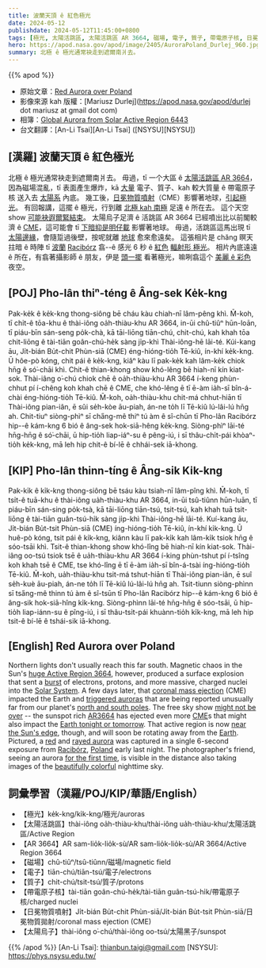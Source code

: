 ```yaml
---
title: 波蘭天頂 ê 紅色極光
date: 2024-05-12
publishdate: 2024-05-12T11:45:00+0800
tags: [極光, 太陽活跳區, 太陽活跳區 AR 3664, 磁場, 電子, 質子, 帶電原子核, 日冕物質噴射, CME, 太陽烏子]
hero: https://apod.nasa.gov/apod/image/2405/AuroraPoland_Durlej_960.jpg
summary: 北極 ê 極光通常袂走到遮爾南爿去。
---
```


{{% apod %}}

- 原始文章：[Red Aurora over Poland](https://apod.nasa.gov/apod/ap240512.html)
- 影像來源 kah 版權：[Mariusz Durlej](https://apod.nasa.gov/apod/durlej dot mariusz at gmail dot com)
- 相簿：[Global Aurora from Solar Active Region 6443](https://www.facebook.com/media/set?set=a.431368006258449&type=3)
- 台文翻譯：[An-Li Tsai][An-Li Tsai] ([NSYSU][NSYSU])

## [漢羅] 波蘭天頂 ê 紅色極光
北極 ê 極光通常袂走到遮爾南爿去。
毋過，tī 一个大區 ê [太陽活跳區 AR 3664][huge Active Region 3664]，因為磁場混亂，tī 表面產生爆炸，kā [大量][burst] 電子、質子、kah 較大質量 ê 帶電原子核 送入去 [太陽系][Solar System] 內底。
幾工後，[日冕物質噴射][coronal mass ejection]（CME）影響著地球，[引起極光][triggered auroras]。
有回報講，這擺 ê 極光，行到離 [北極 kah 南極][north and south poles] 足遠 ê 所在去。
這个天空 show [可能袂遐爾緊結束][might not be over]。
太陽烏子足濟 ê 活跳區 AR 3664 已經噴出比以前閣較濟 ê [CME][CME]，這可能會 tī [下暗抑是明仔載][Earth tonight or tomorrow] 影響著地球。
毋過，活跳區這馬出現 tī [太陽邊緣][near the Sun's edge]，會隨踅過後壁，按呢就離 [地球][Earth] 愈來愈遠矣。
這張相片是 chăng 暝天拄暗 ê 時陣 tī [波蘭][Poland] [Racibórz][Racibórz] 翕--ê 感光 6 秒 ê [紅色][red] [輻射形 極光][rayed aurora]。
相片內底遠遠 ê 所在，有翕著攝影師 ê 朋友，伊是 [頭一擺][for the first time] 看著極光，嘛咧翕這个 [美麗 ê 彩色][beautifully colorful] 夜空。

## [POJ] Pho-lân thiⁿ-téng ê Âng-sek Ke̍k-kng
Pak-ke̍k ê ke̍k-kng thong-siông bē cháu kàu chiah-nī lâm-pêng khì.
M̄-koh, tī chi̍t-ê tōa-khu ê thài-iông oa̍h-thiàu-khu AR 3664, in-ūi chû-tiûⁿ hūn-loān, tī piáu-bīn sán-seng po̍k-chà, kā tāi-liōng tiān-chú, chit-chú, kah khah tōa chit-liōng ê tài-tiān goân-chú-he̍k sàng ji̍p-khì Thài-iông-hē lāi-té.
Kúi-kang āu, Ji̍t-bián Bu̍t-chit Phùn-siā (CME) éng-hióng-tio̍h Tē-kiû, ín-khí ke̍k-kng.
Ū hôe-pò kóng, chit pái ê ke̍k-kng, kiâⁿ kàu lī pak-ke̍k kah lâm-ke̍k chiok hn̄g ê só͘-chāi khì.
Chit-ê thian-khong show khó-lêng bē hiah-nī kín kiat-sok.
Thài-iâng o͘-chú chiok chē ê oa̍h-thiàu-khu AR 3664 í-keng phùn-chhut pí í-chêng koh khah chē ê CME, che khó-lêng ē tī ē-àm ia̍h-sī bîn-á-chài éng-hióng-tio̍h Tē-kiû.
M̄-koh, oa̍h-thiàu-khu chit-má chhut-hiān tī Thài-iông pian-iân, ē sûi se̍h-kòe āu-piah, án-ne to̍h lī Tē-kiû lú-lâi-lú hn̄g ah.
Chit-tiuⁿ siòng-phìⁿ sī cha̋ng-mê thiⁿ tú àm ê sî-chūn tī Pho-lân Racibórz hip--ê kám-kng 6 bió ê âng-sek hok-siā-hêng ke̍k-kng.
Siòng-phìⁿ lāi-té hn̄g-hn̄g ê só͘-chāi, ū hip-tio̍h liap-iáⁿ-su ê pêng-iú, i sī thâu-chi̍t-pái khòaⁿ-tio̍h ke̍k-kng, mā leh hip chit-ê bí-lē ê chhái-sek iā-khong.

## [KIP] Pho-lân thinn-tíng ê Âng-sik Ki̍k-kng
Pak-ki̍k ê ki̍k-kng thong-siông bē tsáu kàu tsiah-nī lâm-pîng khì.
M̄-koh, tī tsi̍t-ê tuā-khu ê thài-iông ua̍h-thiàu-khu AR 3664, in-ūi tsû-tiûnn hūn-luān, tī piáu-bīn sán-sing po̍k-tsà, kā tāi-liōng tiān-tsú, tsit-tsú, kah khah tuā tsit-liōng ê tài-tiān guân-tsú-hi̍k sàng ji̍p-khì Thài-iông-hē lāi-té.
Kuí-kang āu, Ji̍t-bián Bu̍t-tsit Phùn-siā (CME) íng-hióng-tio̍h Tē-kiû, ín-khí ki̍k-kng.
Ū huê-pò kóng, tsit pái ê ki̍k-kng, kiânn kàu lī pak-ki̍k kah lâm-ki̍k tsiok hn̄g ê sóo-tsāi khì.
Tsit-ê thian-khong show khó-lîng bē hiah-nī kín kiat-sok.
Thài-iâng oo-tsú tsiok tsē ê ua̍h-thiàu-khu AR 3664 í-king phùn-tshut pí í-tsîng koh khah tsē ê CME, tse khó-lîng ē tī ē-àm ia̍h-sī bîn-á-tsài íng-hióng-tio̍h Tē-kiû.
M̄-koh, ua̍h-thiàu-khu tsit-má tshut-hiān tī Thài-iông pian-iân, ē suî se̍h-kuè āu-piah, án-ne to̍h lī Tē-kiû lú-lâi-lú hn̄g ah.
Tsit-tiunn siòng-phìnn sī tsa̋ng-mê thinn tú àm ê sî-tsūn tī Pho-lân Racibórz hip--ê kám-kng 6 bió ê âng-sik hok-siā-hîng ki̍k-kng.
Siòng-phìnn lāi-té hn̄g-hn̄g ê sóo-tsāi, ū hip-tio̍h liap-iánn-su ê pîng-iú, i sī thâu-tsi̍t-pái khuànn-tio̍h ki̍k-kng, mā leh hip tsit-ê bí-lē ê tshái-sik iā-khong.

## [English] Red Aurora over Poland
Northern lights don't usually reach this far south.
Magnetic chaos in the Sun's [huge Active Region 3664][huge Active Region 3664], however, produced a surface explosion that sent a [burst][burst] of electrons, protons, and more massive, charged nuclei into the [Solar System][Solar System].
A few days later, that [coronal mass ejection][coronal mass ejection] (CME) impacted the Earth and [triggered auroras][triggered auroras] that are being reported unusually far from our planet's [north and south poles][north and south poles].
The free sky show [might not be over][might not be over] -- the sunspot rich [AR3664][AR3664] has ejected even more [CME][CME]s that might also impact the [Earth tonight or tomorrow][Earth tonight or tomorrow].
That active region is now [near the Sun's edge][near the Sun's edge], though, and will soon be rotating away from the [Earth][Earth].
Pictured, a [red][red] and [rayed aurora][rayed aurora] was captured in a single 6-second exposure from [Racibórz][Racibórz], [Poland][Poland] early last night.
The photographer's friend, seeing an aurora [for the first time][for the first time], is visible in the distance also taking images of the [beautifully colorful][beautifully colorful] nighttime sky.

## 詞彙學習（漢羅/POJ/KIP/華語/English）
- 【極光】ke̍k-kng/ki̍k-kng/極光/auroras
- 【太陽活跳區】thài-iông oa̍h-thiàu-khu/thài-iông ua̍h-thiàu-khu/太陽活跳區/Active Region
- 【AR 3664】AR sam-lio̍k-lio̍k-sù/AR sam-lio̍k-lio̍k-sù/AR 3664/Active Region 3664
- 【磁場】chû-tiûⁿ/tsû-tiûnn/磁場/magnetic field
- 【電子】tiān-chú/tiān-tsú/電子/electrons
- 【質子】chit-chú/tsit-tsú/質子/protons
- 【帶電原子核】tài-tiān goân-chú-he̍k/tài-tiān guân-tsú-hi̍k/帶電原子核/charged nuclei
- 【日冕物質噴射】Ji̍t-bián Bu̍t-chit Phùn-siā/Ji̍t-bián Bu̍t-tsit Phùn-siā/日冕物質拋射/coronal mass ejection (CME)
- 【太陽烏子】thài-iông o͘-chú/thài-iông oo-tsú/太陽黑子/sunspot

{{% /apod %}}
[An-Li Tsai]: thianbun.taigi@gmail.com
[NSYSU]: https://phys.nsysu.edu.tw/

[copyright]: https://apod.nasa.gov/apod/fap/lib/about_apod.html#srapply
[License3]: https://creativecommons.org/licenses/by/3.0/
[License2]:https://creativecommons.org/licenses/by-nc-nd/2.0/

[huge Active Region 3664]:https://apod.nasa.gov/apod/ap240511.html
[burst]:https://apod.nasa.gov/apod/ap031029.html
[Solar System]:https://science.nasa.gov/solar-system/facts/
[coronal mass ejection]:https://en.wikipedia.org/wiki/Coronal_mass_ejection
[triggered auroras]:https://www.facebook.com/media/set?set=a.431368006258449&type=3
[north and south poles]:https://climatekids.nasa.gov/polar-temperatures/
[might not be over]:https://www.universetoday.com/166942/if-youve-never-seen-an-aurora-before-this-might-be-your-chance/
[AR3664]:https://skyandtelescope.org/online-gallery/ar3664-ginormous-active-sunspot-area/
[CME]:https://www.nasa.gov/image-article/what-coronal-mass-ejection-or-cme/
[Earth tonight or tomorrow]:https://www.swpc.noaa.gov/news/geomagnetic-storming-likely-persist-weekend
[near the Sun's edge]:https://www.spaceweather.com/images2024/11may24/hmi1898.gif
[Earth]:https://apod.nasa.gov/apod/ap161010.html
[red]:https://apod.nasa.gov/apod/ap220220.html
[rayed aurora]:https://apod.nasa.gov/apod/ap080101.html
[Racibórz]:https://youtu.be/bMf--MCsLLY
[Poland]:https://en.wikipedia.org/wiki/Poland
[for the first time]:https://as2.ftcdn.net/v2/jpg/01/89/49/89/1000_F_189498933_OeutsN0mMlzJGaJZJvkXIsoSCUCFIO7W.jpg
[beautifully colorful]:https://apod.nasa.gov/apod/ap231227.html
